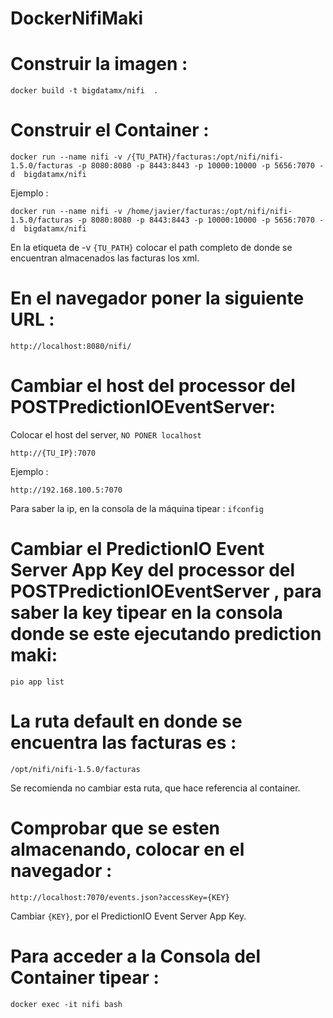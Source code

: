 # DockerNifiMaki

# Construir la imagen :
```docker build -t bigdatamx/nifi  . ```

# Construir el Container :

```docker run --name nifi -v /{TU_PATH}/facturas:/opt/nifi/nifi-1.5.0/facturas -p 8080:8080 -p 8443:8443 -p 10000:10000 -p 5656:7070 -d  bigdatamx/nifi```


Ejemplo :

```docker run --name nifi -v /home/javier/facturas:/opt/nifi/nifi-1.5.0/facturas -p 8080:8080 -p 8443:8443 -p 10000:10000 -p 5656:7070 -d  bigdatamx/nifi```

En la etiqueta de -v ```{TU_PATH}``` colocar el path completo de donde se encuentran almacenados las facturas los xml.


# En el navegador poner la siguiente URL : 
```http://localhost:8080/nifi/```


# Cambiar el host del processor del POSTPredictionIOEventServer:

Colocar el host del server, ```NO PONER localhost```

```http://{TU_IP}:7070```

Ejemplo : 

```http://192.168.100.5:7070```


Para saber la ip, en la consola de la máquina tipear : ```ifconfig``` 


# Cambiar el PredictionIO Event Server App Key del processor del POSTPredictionIOEventServer , para saber la key tipear en la consola donde se este ejecutando prediction maki:
```pio app list```



# La ruta default en donde se encuentra las facturas es :
 ```/opt/nifi/nifi-1.5.0/facturas```

Se recomienda no cambiar esta ruta, que hace referencia al container.


# Comprobar que se esten almacenando, colocar en el navegador :

```http://localhost:7070/events.json?accessKey={KEY}```

Cambiar ```{KEY}```, por el  PredictionIO Event Server App Key.


# Para acceder a la Consola del Container tipear :
```docker exec -it nifi bash```

